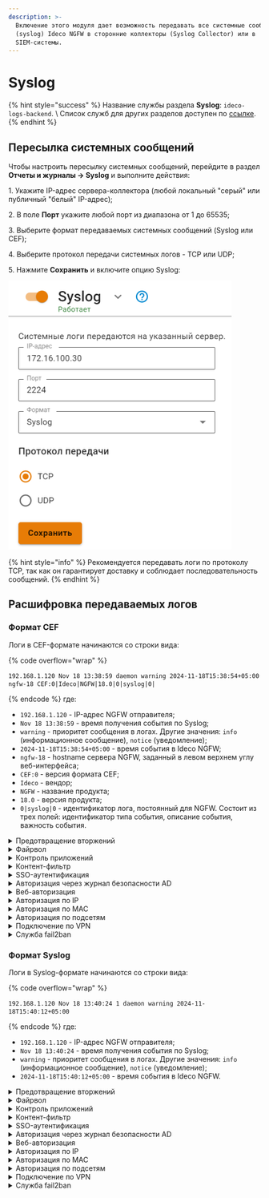 ```yaml
---
description: >-
  Включение этого модуля дает возможность передавать все системные сообщения
  (syslog) Ideco NGFW в сторонние коллекторы (Syslog Collector) или в
  SIEM-системы.
---
```


# Syslog

{% hint style="success" %}
Название службы раздела **Syslog**: `ideco-logs-backend`. \ 
Список служб для других разделов доступен по [ссылке](/settings/server-management/terminal/README.md).
{% endhint %}

## Пересылка системных сообщений

Чтобы настроить пересылку системных сообщений, перейдите в раздел **Отчеты и журналы -> Syslog** и выполните действия:

1\. Укажите IP-адрес сервера-коллектора (любой локальный "серый" или публичный "белый" IP-адрес);

2\. В поле **Порт** укажите любой порт из диапазона от 1 до 65535;

3\. Выберите формат передаваемых системных сообщений (Syslog или CEF);

4\. Выберите протокол передачи системных логов - TCP или UDP;

5\. Нажмите **Сохранить** и включите опцию Syslog:

![](/.gitbook/assets/remote-syslog.png)

{% hint style="info" %}
Рекомендуется передавать логи по протоколу TCP, так как он гарантирует доставку и соблюдает последовательность сообщений.
{% endhint %}

## Расшифровка передаваемых логов

### Формат CEF

Логи в CEF-формате начинаются со строки вида:

{% code overflow="wrap" %}
``` 
192.168.1.120 Nov 18 13:38:59 daemon warning 2024-11-18T15:38:54+05:00 ngfw-18 CEF:0|Ideco|NGFW|18.0|0|syslog|0|
```
{% endcode %}
где:

* `192.168.1.120` - IP-адрес NGFW отправителя;
* `Nov 18 13:38:59` - время получения события по Syslog;
* `warning` - приоритет сообщения в логах. Другие значения: `info` (информационное сообщение), `notice` (уведомление);
* `2024-11-18T15:38:54+05:00` - время события в Ideco NGFW;
* `ngfw-18` - hostname сервера NGFW, заданный в левом верхнем углу веб-интерфейса;
* `CEF:0` - версия формата CEF;
* `Ideco` - вендор;
* `NGFW` - название продукта;
* `18.0` - версия продукта;
* `0|syslog|0` - идентификатор лога, постоянный для NGFW. Состоит из трех полей: идентификатор типа события, описание события, важность события.

<details>

<summary>Предотвращение вторжений</summary>

{% code overflow="wrap" %}
```
192.168.1.120 Nov 18 13:38:59 daemon warning 2024-11-18T15:38:54+05:00 ngfw-18 CEF:0|Ideco|NGFW|18.0|0|syslog|0|deviceReceiptTime=1731926334 Severity=Warning DeviceProcessName=web-proxy DeviceCustomString1=1881087344384816 DeviceInboundInterface= DeviceProcessName=ideco-ips DeviceCustomString5=alert SourceAddress=192.168.101.25 DeviceCustomString1=local DeviceCustomString1Label=Src IP Type SourcePort=55644 SourceCountry= DeviceCustomString2= DeviceCustomString2Label=Src Country Code DeviceCustomString3=34fbd7c6-716b-4858-bb68-313729b1cad4 DeviceCustomString3Label=Src session UUID SourceUserID=9 SourceUserName=user DestinationAddress=212.70.163.70 DeviceCustomString4=external DeviceCustomString4Label=Dst IP Type DestinationPort=443 DestinationCountry=Латвия DeviceCustomString5=LV DeviceCustomString5Label=Dst Country Code DeviceCustomString6= DeviceCustomString6Label=Dst session UUID DestinationUserID=-1 DestinationUserName= TransportProtocol=TCP DeviceEventClassID=1005404 Message=GeoIP Latvia DeviceEventCategory=GeoIP Страны Восточной Европы Severity=2 DeviceCustomString8=1 DeviceCustomString8Label=Alert GID DeviceCustomString9=blocked DeviceCustomString9Label=Alert action DestinationHostName= RequestUrl= RequestClientApplication= FlexNumber1=1 FlexNumber1Label=Flow packets to server FlexNumber2=0 FlexNumber2Label=Flow packets to client BytesIn=60 BytesOut=0 StartTime=2024-11-18 10:38:54.110294 EndTime=2024-11-18 10:38:54.110969 FlexNumber3=0 FlexNumber3Label=flow DeviceCustomString11= DeviceCustomString11Label=flow.state DeviceCustomString12= DeviceCustomString12Label=flow.reason FlexNumber4=0 FlexNumber4Label=flow.alerted DeviceCustomString14= DeviceCustomString14Label=tcp.tcp_flags DeviceCustomString15= DeviceCustomString15Label=tcp.tcp_flags_ts DeviceCustomString16= DeviceCustomString16Label=tcp.tcp_flags_tc FlexNumber5=0 FlexNumber5Label=tcp.cwr FlexNumber6=0 FlexNumber6Label=tcp.ecn FlexNumber7=0 FlexNumber7Label=tcp.urg FlexNumber8=0 FlexNumber8Label=tcp.ack FlexNumber9=0 FlexNumber9Label=tcp.psh FlexNumber10=0 FlexNumber10Label=tcp.rst FlexNumber11=0 FlexNumber11Label=tcp.syn FlexNumber12=0 FlexNumber12Label=tcp.fin DeviceCustomString17= DeviceCustomString17Label=tcp.state
```
{% endcode %}
где:

* `deviceReceiptTime` - время события в системе NGFW, может не совпадать с временем получения события по Syslog;
* `Severity` - важность события (Emergency, Alert, Critical, Error, Warning, Notice, Informational, Debug);
* `DeviceProcessName` - название службы NGFW;
* `DeviceCustomString1=1881087344384816` - внутренний идентификатор системы предотвращения вторжений flow (сессии);
* `DeviceInboundInterface` - идентификатор входящего интерфейса;
* `DeviceProcessName=ideco-ips` - имя экземпляра системы предотвращения вторжений;
* `DeviceCustomString5=alert` - тип события;
* `SourceAddress=192.168.101.25` - IP-адрес источника;
* `DeviceCustomString1=local DeviceCustomString1Label=Src IP Type` - тип IP-адреса источника (`local` - локальный, `external` - внешний);
* `SourcePort=55644` - порт источника;
* `SourceCountry` - название местоположения источника;
* `DeviceCustomString2= DeviceCustomString2Label=Src Country Code` - ISO-код страны источника;
* `DeviceCustomString3=34fbd7c6-716b-4858-bb68-313729b1cad4 DeviceCustomString3Label=Src session UUID` - внутренний идентификатор сессии Ideco NGFW источника; 
* `SourceUserID=9` - идентификатор пользователя источника;
* `SourceUserName=user` - имя пользователя источника;
* `DestinationAddress=212.70.163.70` - IP-адрес назначения;
* `DeviceCustomString4=external DeviceCustomString4Label=Dst IP Type` - тип IP-адреса назначения (`local` - локальный, `external` - внешний);
* `DestinationPort=443` - порт назначения;
* `DestinationCountry=Латвия` - название местоположения назначения; 
* `DeviceCustomString5=LV DeviceCustomString5Label=Dst Country Code` - ISO-код страны назначения;
* `DeviceCustomString6= DeviceCustomString6Label=Dst session UUID` - внутренний идентификатор сессии Ideco NGFW назначения;
* `DestinationUserID=-1` - идентификатор пользователя назначения;
* `DestinationUserName` - имя пользователя назначения;
* `TransportProtocol=TCP` - протокол;
* `DeviceEventClassID=1005404` - ID правила системы предотвращения вторжений;
* `Message=GeoIP Latvia` - сообщение из сработавшего правила;
* `DeviceEventCategory=GeoIP Страны Восточной Европы` - описание колонки в веб-интерфейсе События безопасности;\
  Соответствие *alert.category:* -> *alert.signature* описаны в [файле](https://static.ideco.ru/static/alert.category%20-%20alert.signature.pdf);
* `Severity=2` - уровень угрозы, может принимать значения 1, 2, 3 и 256, где 1 - самый высокий уровень угрозы;
* `DeviceCustomString8=1 DeviceCustomString8Label=Alert GID` - GID угрозы;
* `DeviceCustomString9=blocked DeviceCustomString9Label=Alert action` - действие по отношению к угрозе (блокировать).

Служебные поля результата анализа HTTP-трафика. Заполняются, если в процессе анализа трафика был определен HTTP-протокол:

* `DestinationHostName` - идентификатор хоста;
* `RequestUrl` - URL, на который велось обращение;
* `RequestClientApplication=` - информация, идентифицирующая HTTP-клиента.

Служебные поля flow (сессии):

* `FlexNumber1=1 FlexNumber1Label=Flow packets to server` - количество пакетов, переданное от клиента к серверу;
* `FlexNumber2=0 FlexNumber2Label=Flow packets to client` - количество пакетов, переданное от сервера к клиенту;
* `BytesIn=60` - количество байт, переданное от клиента к серверу;
* `BytesOut=0` - количество байт, переданное от сервера к клиенту;
* `StartTime=2024-11-18 10:38:54.110294` - начало;
* `EndTime=2024-11-18 10:38:54.110969` - окончание;
* `FlexNumber3=0 FlexNumber3Label=flow` - возраст;
* `DeviceCustomString11= DeviceCustomString11Label=flow.state` - текущее состояние;
* `DeviceCustomString12= DeviceCustomString12Label=flow.reason` - запущен ли IPsec в режиме отладки;
* `FlexNumber4=0 FlexNumber4Label=flow.alerted` - сгенерировался ли поток alert.

Состояние флага [TCP flow (сессии)](https://ru.wikipedia.org/wiki/Transmission_Control_Protocol#%D0%A4%D0%BB%D0%B0%D0%B3%D0%B8_(%D1%83%D0%BF%D1%80%D0%B0%D0%B2%D0%BB%D1%8F%D1%8E%D1%89%D0%B8%D0%B5_%D0%B1%D0%B8%D1%82%D1%8B)):

* `DeviceCustomString14= DeviceCustomString14Label=tcp.tcp_flags` - значение поля flags в заголовке TCP;
* `DeviceCustomString15= DeviceCustomString15Label=tcp.tcp_flags_ts` -  [timestamp флаги](https://www.atraining.ru/windows-network-tuning/#:~:text=TCP%20Timestamps%20–%20базовая%20низкоуровневая,не%20может%20высчитать%20данные%20значения);
* `DeviceCustomString16= DeviceCustomString16Label=tcp.tcp_flags_tc` - [флаг Truncated response](https://www.rfc-editor.org/rfc/rfc5966);
* `FlexNumber5=0 FlexNumber5Label=tcp.cwr` - флаг TCP-пакета, информирующий отправителя, что получен пакет с установленным флагом ECE (Подробнее в [RFC-3186](https://datatracker.ietf.org/doc/html/rfc3168));
* `FlexNumber6=0 FlexNumber6Label=tcp.ecn` - флаг TCP-пакета, информирующий получателя, что узел способен на явное уведомление о перегрузке сети;
* `FlexNumber7=0 FlexNumber7Label=tcp.urg` - флаг TCP-пакета, указывающий важность пакета;
* `FlexNumber8=0 FlexNumber8Label=tcp.ack` - флаг TCP-пакета, указывающий, что пакет получен;
* `FlexNumber9=0 FlexNumber9Label=tcp.psh` - флаг TCP-пакета, информирующий получателя, что все данные переданы и можно передать их приложению;
* `FlexNumber10=0 FlexNumber10Label=tcp.rst` - флаг TCP-пакета, указывающий, что соединение завершено в аварийном режиме;
* `FlexNumber11=0 FlexNumber11Label=tcp.syn` - флаг TCP-пакета, отвечающий за установку соединения;
* `FlexNumber12=0 FlexNumber12Label=tcp.fin` - флаг TCP-пакета, указывающий на завершение соединения в штатном порядке;
* `DeviceCustomString17= DeviceCustomString17Label=tcp.state` - [состояния сеанса TCP](https://ru.wikipedia.org/wiki/Transmission_Control_Protocol#Состояния_сеанса_TCP).

</details>

<details>

<summary>Файрвол</summary>

Логирование включается в разделе **Правила трафика -> Файрвол -> Логирование**.

{% code overflow="wrap" %}
```
192.168.1.120 Nov 18 14:25:06 daemon info 2024-11-18T16:25:00+05:00 ngfw-18 CEF:0|Ideco|NGFW|18.0|0|syslog|0|deviceReceiptTime=1731929100 Severity=Notice DeviceProcessName=ideco-conndrop msg=tcp 6 9 CLOSE src\=192.168.101.25 dst\=151.101.85.188 sport\=58770 dport\=443 src\=151.101.85.188 dst\=192.168.1.120 sport\=443 dport\=58770 [ASSURED] mark\=2 use\=1
```
{% endcode %}
где:

* `deviceReceiptTime` - время события в системе NGFW, может не совпадать с временем получения события по Syslog;
* `Severity` - важность события (Emergency, Alert', Critical, Error, Warning, Notice, Informational, Debug);
* `DeviceProcessName` - название службы NGFW;
* `tcp 6` - идентификатор протокола в строчном и в десятичном виде;
* `9` - продолжительность conntrack (модуль отслеживания соединения);
* `CLOSE` - состояние соединения;
* `src` - IP-адрес источника;
* `sport` - порт источника для UDP и TCP;
* `dst` - IP-адрес назначения;
* `dport` - порт назначения для UDP и TCP;
* `[ASSURED]` - уведомление, что соединение не будет сброшено при перегрузке conntrack;
* `mark`- маркировка conntrack.

</details>

<details>

<summary>Контроль приложений</summary>

{% code overflow="wrap" %}
```
192.168.1.150 Dec 02 18:40:20 daemon info 2024-12-02T20:40:13+05:00 ngfw-18 CEF:0|Ideco|NGFW|18.2|0|syslog|0|deviceReceiptTime=1733154013 Severity=Notice DeviceProcessName=ideco-app-stats msg=192.168.101.25:37030 -> 192.168.101.10:53 [eBay] \= DROP
```
{% endcode %}

* `deviceReceiptTime` - время события в системе NGFW, может не совпадать с временем получения события по Syslog;
* `Severity` - важность события (Emergency, Alert, Critical, Error, Warning, Notice, Informational, Debug);
* `DeviceProcessName` - название службы NGFW;
* `192.168.101.25:37030` - IP-адрес и порт источника;
* `192.168.101.10:53` - IP-адрес и порт назначения;
* `DROP` - результат анализа трафика;
* `[eBay]` - название приложения, к которому применен результат. [Список всех приложений](https://static.ideco.ru/static/app_control.pdf).

</details>

<details>

<summary>Контент-фильтр</summary>

Логирование включается в разделе **Сервисы -> Прокси -> Основное**. Просмотр логов доступен в веб-интерфейсе в разделе **Отчеты и журналы -> Системный журнал**. Название служб для фильтрации: `ideco-content-filter-backend` и `squid`.

Пример блокировки ресурса:

{% code overflow="wrap" %}
```
192.168.1.10 Nov 18 17:56:45 daemon info 2024-11-18T19:56:41+05:00 ngfw-18 CEF:0|Ideco|NGFW|18.0|0|syslog|0|deviceReceiptTime=1731941801 Severity=Notice DeviceProcessName=squid msg={10.128.0.5 - - [18/Nov/2024:19:56:41 +0500] "GET http://counter.yadro.ru/hit;argon? HTTP/1.1" 403 7594 "http://argon.pro/" "Mozilla/5.0 (Windows NT 10.0; Win64; x64) AppleWebKit/537.36 (KHTML, like Gecko) Chrome/131.0.0.0 Safari/537.36 Edg/131.0.0.0" TCP_MISS:ORIGINAL_DST "-","av_name": "-","av_object_infected": "-","av_object_size": "7250","av_virus_name": "-","x_infection_found": "-","x_virus_id": "-","x_av_verifed": "-","morph-action": "CheckedOK","morph-dict-id": "-"}
```
{% endcode %}

* `deviceReceiptTime` - время события в системе NGFW, может не совпадать с временем получения события по Syslog;
* `Severity` - важность события (Emergency, Alert, Critical, Error, Warning, Notice, Informational, Debug);
* `DeviceProcessName` - название службы NGFW;
* `10.128.0.5` - IP-адрес пользователя;
* `[18/Nov/2024:19:56:41 +0500]` - дата/время события блокировки;
* `GET` - метод;
* `http://counter.yadro.ru/hit;argon?` - URL заблокированного ресурса;
* `HTTP/1.1` - протокол;
* `403` - код состояния HTTP;
* `7594` - передано байт (в ответ, включая HTTP заголовок);
* `http://argon.pro/` - [HTTP referer](https://ru.wikipedia.org/wiki/HTTP_referer);
* `Mozilla/5.0 (Windows NT 10.0; Win64; x64) AppleWebKit/537.36 (KHTML, like Gecko) Chrome/131.0.0.0 Safari/537.36 Edg/131.0.0.0` - цифровой отпечаток браузера; 
* `TCP_MISS:ORIGINAL_DST` - техническое сообщение от [squid](http://wiki.squid-cache.org/SquidFaq/SquidLogs#Squid_result_codes);
* `"av_name": "-"` - название антивируса, если он включен, в примере антивирус отключен;
* `"av_object_infected": "-"` - результат проверки антивирусом, пустое поле - вирус не обнаружен;
* `"av_object_size": "7250"` - размер проверяемого объекта;
* `"av_virus_name": "-"` - название обнаруженного вируса;
* `"x_infection_found": "-"` - подтверждение, что запрос был обработан ICAP-оберткой для антивируса (Касперский);
* `"morph-action": "CheckedOK"` - результат проверки **Морфологическим анализом**;
* `"morph-dict-id": "-"` - название морфологического словаря, указывается в случае запрета **Морфологическим анализом**.

</details>

<details>

<summary>SSO-аутентификация</summary>

{% code overflow="wrap" %}
```
2024-07-18T17:11:40+05:00 Ideco-NGFW CEF:0|Ideco|NGFW|17.0|0|syslog|0|deviceReceiptTime=1721304700 Severity=Notice DeviceProcessName=ideco-web-authd msg=Subnet 192.168.205.254/32 is authorized as user 'Sanek'. Connection made from None, type 'web'.
```
{% endcode %}

* `deviceReceiptTime` - время события в системе NGFW, может не совпадать с временем получения события по Syslog;
* `Severity` - важность события (Emergency, Alert, Critical, Error, Warning, Notice, Informational, Debug);
* `DeviceProcessName` - название службы NGFW;
* `192.168.205.254/32` - IP-адрес пользователя;
* `Sanek` - логин пользователя;
* `type 'web'` - тип авторизации (веб).

</details>

<details>
<summary>Авторизация через журнал безопасности AD</summary>

{% code overflow="wrap" %}
```
2024-07-18T17:20:22+05:00 Ideco-NGFW CEF:0|Ideco|NGFW|17.0|0|syslog|0|deviceReceiptTime=1721305222 Severity=Notice DeviceProcessName=ideco-auth-backend msg=Subnet 192.168.205.254/32 is authorized as user 'Sanek'. Connection made from None, type 'log'.
```
{% endcode %}

* `deviceReceiptTime` - время события в системе NGFW, может не совпадать с временем получения события по Syslog;
* `Severity` - важность события (Emergency, Alert, Critical, Error, Warning, Notice, Informational, Debug);
* `DeviceProcessName` - название службы NGFW;
* `192.168.205.254/32` - IP-адрес пользователя;
* `Sanek` - логин пользователя;
* `type 'log'` - тип авторизации (через журнал безопасности AD).

</details>

<details>
<summary>Веб-авторизация</summary>

{% code overflow="wrap" %}
```
192.168.1.120 Nov 18 12:54:36 daemon info 2024-11-18T14:54:21+05:00 ngfw-18 CEF:0|Ideco|NGFW|18.0|0|syslog|0|deviceReceiptTime=1731923661 Severity=Notice DeviceProcessName=ideco-web-authd msg=Subnet 192.168.101.25/32 is authorized as user 'user'. Connection made from None, type 'web'.
```
{% endcode %}

* `deviceReceiptTime` - время события в системе NGFW, может не совпадать с временем получения события по Syslog;
* `Severity` - важность события (Emergency, Alert, Critical, Error, Warning, Notice, Informational, Debug);
* `DeviceProcessName` - название службы NGFW;
* `user` - логин пользователя;
* `192.168.101.25/32` - IP-адрес пользователя;
* `type 'web'` - тип авторизации (веб).

</details>

<details>
<summary>Авторизация по IP</summary>

{% code overflow="wrap" %}
```
192.168.1.10 Nov 18 16:51:54 daemon info 2024-11-18T18:51:43+05:00 ngfw-18 CEF:0|Ideco|NGFW|18.0|0|syslog|0|deviceReceiptTime=1731937903 Severity=Notice DeviceProcessName=ideco-auth-backend msg=Subnet 192.168.101.25/32 is authorized as user 'user'. Connection made from None, type 'ip'.
```
{% endcode %}

* `deviceReceiptTime` - время события в системе NGFW, может не совпадать с временем получения события по Syslog;
* `Severity` - важность события (Emergency, Alert, Critical, Error, Warning, Notice, Informational, Debug);
* `DeviceProcessName` - название службы NGFW;
* `192.168.101.25/32` - IP-адрес пользователя;
* `user` - логин пользователя;
* `type 'ip'` - тип авторизации (IP).

</details>

<details>
<summary>Авторизация по MAC</summary>

{% code overflow="wrap" %}
```
192.168.1.10 Nov 18 16:54:35 daemon info 2024-11-18T18:54:21+05:00 ngfw-18 CEF:0|Ideco|NGFW|18.0|0|syslog|0|deviceReceiptTime=1731938061 Severity=Notice DeviceProcessName=ideco-auth-backend msg=Subnet 192.168.101.25/32 is authorized as user 'user'. Connection made from None, type 'mac'.
```
{% endcode %}

* `deviceReceiptTime` - время события в системе NGFW, может не совпадать с временем получения события по Syslog;
* `Severity` - важность события (Emergency, Alert, Critical, Error, Warning, Notice, Informational, Debug);
* `DeviceProcessName` - название службы NGFW;
* `192.168.101.25/32` - IP-адрес пользователя;
* `user` - логин пользователя;
* `type 'mac'` - тип авторизации (MAC).

</details>

<details>
<summary>Авторизация по подсетям</summary>

{% code overflow="wrap" %}
```
192.168.1.10 Nov 18 17:08:03 daemon info 2024-11-18T19:07:54+05:00 ngfw-18 CEF:0|Ideco|NGFW|18.0|0|syslog|0|deviceReceiptTime=1731938874 Severity=Notice DeviceProcessName=ideco-auth-backend msg=Subnet 192.168.101.0/24 is authorized as user 'user'. Connection made from None, type 'net'.
```
{% endcode %}

* `deviceReceiptTime` - время события в системе NGFW, может не совпадать с временем получения события по Syslog;
* `Severity` - важность события (Emergency, Alert, Critical, Error, Warning, Notice, Informational, Debug);
* `DeviceProcessName` - название службы NGFW;
* `192.168.101.0/24` - подсеть, по которой происходит авторизация;
* `user` - логин пользователя;
* `type 'net'` - тип авторизации (подсеть).

</details>

<details>

<summary>Подключение по VPN</summary>

{% code overflow="wrap" %}
```
192.168.1.10 Nov 18 17:16:25 daemon info 2024-11-18T19:16:18+05:00 ngfw-18 CEF:0|Ideco|NGFW|18.0|0|syslog|0|deviceReceiptTime=1731939378 Severity=Notice DeviceProcessName=ideco-vpn-authd msg=Start vpn authorization ('user', '192.168.1.25', 'pptp').
192.168.1.10 Nov 18 17:16:25 daemon info 2024-11-18T19:16:18+05:00 ngfw-18 CEF:0|Ideco|NGFW|18.0|0|syslog|0|deviceReceiptTime=1731939378 Severity=Notice DeviceProcessName=ideco-vpn-authd msg=Subnet 10.128.0.6/32 is authorized as user 'user'. Connection made from '192.168.1.25', type 'pptp'.
```
{% endcode %}

* `deviceReceiptTime` - время события в системе NGFW, может не совпадать с временем получения события по Syslog;
* `Severity` - важность события (Emergency, Alert, Critical, Error, Warning, Notice, Informational, Debug);
* `DeviceProcessName` - название службы NGFW;
* `10.128.0.6/32` - сеть для VPN-подключений;
* `user` - логин пользователя;
* `192.168.1.25` - IP-адрес, откуда установлено подключение;
* `pptp` - протокол.

</details>

<details>

<summary>Служба fail2ban</summary>

{% code overflow="wrap" %}
```
192.168.1.10 Nov 18 17:27:07 daemon info 2024-11-18T19:26:57+05:00 ngfw-18 CEF:0|Ideco|NGFW|18.0|0|syslog|0|deviceReceiptTime=1731940017 Severity=Notice DeviceProcessName=fail2ban msg=INFO [utm-vpn-authd] Found 192.168.1.25 - 2024-11-18 19:26:57
192.168.1.10 Nov 18 17:27:07 daemon notice 2024-11-18T19:26:57+05:00 ngfw-18 CEF:0|Ideco|NGFW|18.0|0|syslog|0|deviceReceiptTime=1731940017 Severity=Warning DeviceProcessName=fail2ban msg=NOTICE [utm-vpn-authd] Ban 192.168.1.25
```
{% endcode %}

* `deviceReceiptTime` - время события в системе NGFW, может не совпадать с временем получения события по Syslog;
* `Severity` - важность события (Emergency, Alert, Critical, Error, Warning, Notice, Informational, Debug);
* `DeviceProcessName` - название службы NGFW;
* `INFO` или `NOTICE` - приоритет сообщения в логах в виде информационного сообщения или уведомления;
* `INFO [utm-web-interface] Found 192.168.1.25 - 2024-11-18 19:26:57` - факт обнаружения правил безопасности с указанием группы правил ([utm-web-interface]), IP-адреса и даты/времени. Список групп правил: 
  * `utm-dovecot` - авторизация на почтовом сервере через почтовые клиенты;
  * `utm-postfix-connrate` - превышение лимита подключения к почтовому серверу;
  * `utm-postscreen-prgrt` - отслеживание нежелательных подключений (PREGREET) к почтовому серверу;
  * `utm-reverse-proxy-conn` - защита от DoS (лимит подключений);
  * `utm-reverse-proxy-req` - защита от DoS (лимит запросов в секунду);
  * `utm-reverse-proxy` - Web Application Firewall (WAF);
  * `utm-roundcube` - авторизация в веб-интерфейсы почтового сервера;
  * `utm-smtp` - авторизация по smtp;
  * `utm-ssh` - авторизация по ssh;
  * `utm-two-factor-codes` - прохождение двухфакторной аутентификации;
  * `utm-vpn-authd` - авторизация по VPN;
  * `utm-vpn-pppoe-authd` - авторизация по VPN PPPoE;
  * `utm-web-interface` - авторизация в административном веб-интерфейсе;
  * `utm-user-cabinet` - авторизация в пользовательском веб-интерфейсе.
* `NOTICE [utm-vpn-authd] Ban 192.168.1.25` - факт блокировки или разблокировки IP-адреса, где:
  * `Ban` - факт блокировки;
  * `Unban` - факт разблокировки.

</details>

### Формат Syslog

Логи в Syslog-формате начинаются со строки вида:

{% code overflow="wrap" %}
``` 
192.168.1.120 Nov 18 13:40:24 1 daemon warning 2024-11-18T15:40:12+05:00
```
{% endcode %}
где:

* `192.168.1.120` - IP-адрес NGFW отправителя;
* `Nov 18 13:40:24` - время получения события по Syslog;
* `warning` - приоритет сообщения в логах. Другие значения: `info` (информационное сообщение), `notice` (уведомление);
* `2024-11-18T15:40:12+05:00` - время события в Ideco NGFW.

<details>
<summary>Предотвращение вторжений</summary>

{% code overflow="wrap" %}
```
192.168.1.120 Nov 18 13:40:24 1 daemon warning 2024-11-18T15:40:12+05:00 ngfw-18 suricata - - - flow_id:1344232018329395, in_iface:, sensor_name:ideco-ips, event_type:alert, src_ip:192.168.101.25, src_ip_type:local, src_port:40632, src_country:, src_country_code:, src_session_uuid:34fbd7c6-716b-4858-bb68-313729b1cad4, src_user_id:9, src_user_name:user, dest_ip:212.70.163.70, dest_ip_type:external, dest_port:443, dest_country:Латвия, dest_country_code:LV, dest_session_uuid:, dest_user_id:-1, dest_user_name:, proto:TCP, alert.signature_id:1005404, alert.signature:GeoIP Latvia, alert.category:GeoIP Страны Восточной Европы, alert.severity:2, alert.gid:1, alert.action:blocked, http.hostname:, http.url:, http.http_user_agent:, flow.pkts_toserver:1, flow.pkts_toclient:0, flow.bytes_toserver:60, flow.bytes_toclient:0, flow.start:2024-11-18 10:40:12.378514, flow.end:2024-11-18 10:40:12.379198, flow.age:0, flow.state:, flow.reason:, flow.alerted:0, tcp.tcp_flags:, tcp.tcp_flags_ts:, tcp.tcp_flags_tc:, tcp.cwr:0, tcp.ecn:0, tcp.urg:0, tcp.ack:0, tcp.psh:0, tcp.rst:0, tcp.syn:0, tcp.fin:0, tcp.state:
```
{% endcode %}

где:
* `ngfw-18` - hostname сервера NGFW, заданный в левом верхнем углу веб-интерфейса;
* `suricata` - название службы;
* `flow_id:1344232018329395` - внутренний идентификатор системы предотвращения вторжений flow (сессии);
* `in_iface` - идентификатор входящего интерфейса;
* `sensor_name:ideco-ips` - имя экземпляра системы предотвращения вторжений;
* `event_type:alert` - тип события;
* `src_ip:192.168.101.25` - IP-адрес источника;
* `src_port:40632` - порт источника;
* `src_country` - название местоположения источника;
* `src_country_code` - ISO-код страны источника;
* `src_session_uuid:34fbd7c6-716b-4858-bb68-313729b1cad4` - внутренний идентификатор сессии Ideco NGFW источника;
* `src_user_id:9` - идентификатор пользователя источника;
* `src_user_name:user`- имя пользователя источника;
* `dest_ip:212.70.163.70` - IP-адрес назначения;
* `dest_port:443` - порт назначения;
* `dest_country:Латвия` - название местоположения назначения;
* `dest_country_code:LV` - ISO-код страны назначения;
* `dest_session_uuid` - внутренний идентификатор сессии Ideco NGFW назначения;
* `dest_user_id:-1` - идентификатор пользователя назначения;
* `dest_user_name` - имя пользователя назначения;
* `proto:TCP` - протокол;
* `alert.signature_id:1005404` - идентификатор правила системы предотвращения вторжений;
* `alert.signature:GeoIP Latvia` - сообщение из сработавшего правила;
* `alert.category:GeoIP Страны Восточной Европы` - описание колонки в веб-интерфейсе События безопасности; \
  Соответствие *alert.category:* -> *alert.signature* описаны в [файле](https://static.ideco.ru/static/alert.category%20-%20alert.signature.pdf).
* `alert.severity:2` - уровень угрозы, может принимать значения 1, 2, 3 и 256, где 1 - самый высокий уровень угрозы;
* `alert.gid:1` - GID угрозы;
* `alert.action:blocked` - действие по отношению к угрозе (блокировать).

Служебные поля результата анализа HTTP-трафика. Заполняются, если в процессе анализа трафика был определен HTTP-протокол:
* `http.hostname` - идентификатор хоста;
* `http.url` - URL, на который велось обращение;
* `http.http_user_agent` - информация, идентифицирующая HTTP-клиента.
  
Служебные поля flow (сессии):

* `flow.pkts_toserver:1` - количество пакетов, переданное от клиента к серверу;
* `flow.pkts_toclient:0` - количество пакетов, переданное от сервера к клиенту;
* `flow.bytes_toserver:60` - количество байт, переданное от клиента к серверу;
* `flow.bytes_toclient:0` - количество байт, переданное от сервера к клиенту;
* `flow.start:2024-11-18 10:40:12.378514` - начало;
* `flow.end:2024-11-18 10:40:12.379198` - окончание;
* `flow.age:0` - возраст;
* `flow.state` - текущее состояние;
* `flow.reason` - запущена ли IPsec в режиме отладки;
* `flow.alerted:0` - сгенерировался ли поток alert.

Состояние флага [TCP flow(сессии)](https://ru.wikipedia.org/wiki/Transmission_Control_Protocol#%D0%A4%D0%BB%D0%B0%D0%B3%D0%B8_(%D1%83%D0%BF%D1%80%D0%B0%D0%B2%D0%BB%D1%8F%D1%8E%D1%89%D0%B8%D0%B5_%D0%B1%D0%B8%D1%82%D1%8B)):

* `tcp.tcp_flags` - значение поля flags в заголовке TCP;
* `tcp.tcp_flags_ts` -  [timestamp флаги](https://www.atraining.ru/windows-network-tuning/#:~:text=TCP%20Timestamps%20–%20базовая%20низкоуровневая,не%20может%20высчитать%20данные%20значения);
* `tcp.tcp_flags_tc` - [флаг Truncated response](https://www.rfc-editor.org/rfc/rfc5966);
* `tcp.cwr: 0` - флаг TCP-пакета, информирующий отправителя, что получен пакет с установленным флагом ECE (Подробнее в [RFC-3186](https://datatracker.ietf.org/doc/html/rfc3168));
* `tcp.ecn:0` - флаг TCP-пакета, информирующий получателя, что узел способен на явное уведомление  о перегрузке сети;
* `tcp.urg:0` - флаг TCP-пакета, указывающий важность пакета;
* `tcp.ack:0` - флаг TCP-пакета, указывающий, что пакет получен;
* `tcp.psh:0` - флаг TCP-пакета, информирующий получателя, что все данные переданы и можно передать их приложению;
* `tcp.rst:0` - флаг TCP-пакета, указывающий, что соединение завершено в аварийном режиме;
* `tcp.syn:0` - флаг TCP-пакета, отвечающий за установку соединения;
* `tcp.fin:0` - флаг TCP-пакета, указывающий на завершение соединения в штатном порядке;
* `tcp.state` - [состояния сеанса TCP](https://ru.wikipedia.org/wiki/Transmission_Control_Protocol#Состояния_сеанса_TCP).

</details>

<details>

<summary>Файрвол</summary>

Логирование включается в разделе **Правила трафика -> Файрвол -> Логирование**.

{% code overflow="wrap" %}
```
192.168.1.120	Nov 18 13:55:07	1 daemon info 2024-11-18T15:55:00+05:00 ngfw-18 ideco-conndrop - - - tcp 6 7 CLOSE src=192.168.101.25 dst=151.101.236.157 sport=34802 dport=443 src=151.101.236.157 dst=192.168.1.120 sport=443 dport=34802 [ASSURED] mark=2 use=1
```
{% endcode %}

* `ngfw-18` - hostname сервера NGFW, заданный в левом верхнем углу веб-интерфейса;
* `ideco-conndrop` - название службы;
* `tcp 6` - идентификатор протокола в строчном и в десятичном виде;
* `9` - продолжительность conntrack (модуль отслеживания соединения);
* `CLOSE` - состояние соединения;
* `src` - IP-адрес источника;
* `dst` - IP-адрес назначения;
* `sport` - порт источника для UDP и TCP;
* `dport` - порт назначения для UDP и TCP;
* `[ASSURED]` - уведомление, что соединение не будет сброшено при перегрузке conntrack;
* `mark`- маркировка conntrack.

</details>

<details>

<summary>Контроль приложений</summary>

{% code overflow="wrap" %}
```
192.168.1.150 Dec 02 18:38:54 1 daemon info 2024-12-02T20:38:38+05:00 ngfw-18 ideco-app-stats - - - 192.168.101.25:56854 -> 192.168.101.10:53 [eBay] = DROP
```
{% endcode %}

* `ngfw-18` - hostname сервера NGFW, заданный в левом верхнем углу веб-интерфейса;
* `ideco-app-stats` - название службы;
* `192.168.101.25:56854` - IP-адрес и порт источника;
* `192.168.101.10:53` - IP-адрес и порт назначения;
* `DROP` - результат анализа трафика;
* `[eBay]` - название приложения, к которому применен результат. [Список всех приложений](https://static.ideco.ru/static/app_control.pdf).

</details>

<details>

<summary>Контент-фильтр</summary>

Логирование включается в разделе **Сервисы -> Прокси -> Основное**. Просмотр логов доступен в веб-интерфейсе в разделе **Отчеты и журналы -> Системный журнал**. Название служб для фильтрации: `ideco-content-filter-backend` и `squid`.

Пример блокировки ресурса:

{% code overflow="wrap" %}
```
192.168.1.10 Nov 18 17:50:05 1 daemon info 2024-11-18T19:49:58+05:00 ngfw-18 squid - - - {10.128.0.6 - - [18/Nov/2024:19:49:58 +0500] "GET http://counter.yadro.ru/hit;argon? HTTP/1.1" 403 7594 "http://argon.pro/" "Mozilla/5.0 (Windows NT 10.0; Win64; x64) AppleWebKit/537.36 (KHTML, like Gecko) Chrome/131.0.0.0 Safari/537.36 Edg/131.0.0.0" TCP_MISS:ORIGINAL_DST "-","av_name": "-","av_object_infected": "-","av_object_size": "7250","av_virus_name": "-","x_infection_found": "-","x_virus_id": "-","x_av_verifed": "-","morph-action": "CheckedOK","morph-dict-id": "-"}
```
{% endcode %}

* `ngfw-18` - hostname сервера NGFW, заданный в левом верхнем углу веб-интерфейса;
* `squid` - название службы;
* `10.128.0.6` - IP-адрес пользователя;
* `[18/Nov/2024:19:49:58 +0500]` - дата/время события блокировки;
* `GET` - метод;
* `http://counter.yadro.ru/hit;argon?` - URL заблокированного ресурса;
* `HTTP/1.1` - протокол;
* `403` - код состояния HTTP;
* `7594` - передано байт (в ответ, включая HTTP заголовок);
* `http://argon.pro/` - [HTTP referer](https://ru.wikipedia.org/wiki/HTTP_referer);
* `Mozilla/5.0 (Windows NT 10.0; Win64; x64) AppleWebKit/537.36 (KHTML, like Gecko) Chrome/131.0.0.0 Safari/537.36 Edg/131.0.0.0` - цифровой отпечаток браузера; 
* `TCP_MISS:ORIGINAL_DST` - техническое сообщение от [squid](http://wiki.squid-cache.org/SquidFaq/SquidLogs#Squid_result_codes);
* `"av_name": "-"` - название антивируса, если он включен, в примере антивирус отключен;
* `"av_object_infected": "-"` - результат проверки антивирусом, пустое поле - вирус не обнаружен;
* `"av_object_size": "7250"` - размер проверяемого объекта;
* `"av_virus_name": "-"` - название обнаруженного вируса;
* `"x_infection_found": "-"` - подтверждение, что запрос был обработан ICAP-оберткой для антивируса (Касперский);
* `"morph-action": "CheckedOK"` - результат проверки **Морфологическим анализом**;
* `"morph-dict-id": "-"` - название морфологического словаря, указывается в случае запрета **Морфологическим анализом**.

</details>

<details>
<summary>SSO-аутентификация</summary>

{% code overflow="wrap" %}
```
2024-07-18T16:59:55+05:00 Ideco-NGFW ideco-web-authd - - - Subnet 192.168.205.254/32 is authorized as user 'Sanek'. Connection made from None, type 'web'.
```
{% endcode %}

* `Ideco-NGFW` - hostname сервера NGFW, заданный в левом верхнем углу веб-интерфейса;
* `ideco-web-authd` - название службы;
* `192.168.205.254/32` - IP-адрес пользователя;
* `Sanek` - логин пользователя;
* `type 'web'` - тип авторизации (веб).

</details>

<details>
<summary>Авторизация через журнал безопасности AD</summary>

{% code overflow="wrap" %}
```
2024-07-18T16:19:39+05:00 Ideco-NGFW ideco-auth-backend - - - Subnet 192.168.205.254/32 is authorized as user 'Sanek'. Connection made from None, type 'log'.
```
{% endcode %}

* `Ideco-NGFW` - hostname сервера NGFW, заданный в левом верхнем углу веб-интерфейса;
* `ideco-auth-backend` - название службы;
* `192.168.205.254/32` - IP-адрес пользователя;
* `Sanek` - логин пользователя;
* `type 'log'` - тип авторизации (через журнал безопасности AD).

</details>

<details>
<summary>Веб-авторизация</summary>

{% code overflow="wrap" %}
```
192.168.1.120 Nov 18 12:47:27 1 daemon info 2024-11-18T14:47:11+05:00 ngfw-18 ideco-web-authd - - - Subnet 192.168.101.25/32 is authorized as user 'user'. Connection made from None, type 'web'.
```
{% endcode %}

* `ngfw-18` - hostname сервера NGFW, заданный в левом верхнем углу веб-интерфейса;
* `ideco-web-authd` - название службы;
* `192.168.101.25/32` - IP-адрес пользователя;
* `user` - логин пользователя;
* `type 'web'` - тип авторизации (веб).

</details>

<details>
<summary>Авторизация по IP</summary>

{% code overflow="wrap" %}
```
192.168.1.10 Nov 18 16:42:56 1 daemon info 2024-11-18T18:42:45+05:00 ngfw-18 ideco-auth-backend - - - Subnet 192.168.101.25/32 is authorized as user 'user'. Connection made from None, type 'ip'.
```
{% endcode %}

* `ngfw-18` - hostname сервера NGFW, заданный в левом верхнем углу веб-интерфейса;
* `ideco-web-authd` - название службы;
* `192.168.101.25/32` - IP-адрес пользователя;
* `user` - логин пользователя;
* `type 'ip'` - тип авторизации (IP).

</details>

<details>
<summary>Авторизация по MAC</summary>

{% code overflow="wrap" %}
```
192.168.1.10 Nov 18 17:01:22 1 daemon info 2024-11-18T19:01:14+05:00 ngfw-18 ideco-auth-backend - - - Subnet 192.168.101.25/32 is authorized as user 'user'. Connection made from None, type 'mac'.
```
{% endcode %}

* `ngfw-18` - hostname сервера NGFW, заданный в левом верхнем углу веб-интерфейса;
* `ideco-auth-backend` - название службы;
* `192.168.101.25/32` - IP-адрес пользователя;
* `user` - логин пользователя;
* `type 'mac'` - тип авторизации (MAC).

</details>

<details>
<summary>Авторизация по подсетям</summary>

{% code overflow="wrap" %}
```
192.168.1.10 Nov 18 17:06:23 1 daemon info 2024-11-18T19:06:08+05:00 ngfw-18 ideco-auth-backend - - - Subnet 192.168.101.0/24 is authorized as user 'user'. Connection made from None, type 'net'.
```
{% endcode %}

* `ngfw-18` - hostname сервера NGFW, заданный в левом верхнем углу веб-интерфейса;
* `ideco-auth-backend` - название службы;
* `192.168.101.0/24` - подсеть пользователя;
* `user` - логин пользователя;
* `type 'net'` - тип авторизации (подсеть).

</details>

<details>

<summary>Подключение по VPN</summary>

{% code overflow="wrap" %}
```
192.168.1.10 Nov 18 17:18:04 1 daemon info 2024-11-18T19:17:56+05:00 ngfw-18 ideco-vpn-authd - - - Start vpn authorization ('user', '192.168.1.25', 'pptp').
192.168.1.10 Nov 18 17:18:04 1 daemon info 2024-11-18T19:17:56+05:00 ngfw-18 ideco-vpn-authd - - - Subnet 10.128.0.5/32 is authorized as user 'user'. Connection made from '192.168.1.25', type 'pptp'.
```
{% endcode %}

* `ngfw-18` - hostname сервера NGFW, заданный в левом верхнем углу веб-интерфейса;
* `ideco-vpn-authd` - название службы;
* `10.128.0.5/32` - сеть для VPN-подключений;
* `user` - логин пользователя; 
* `192.168.1.25` - IP-адрес, с которого установлено подключение;
* `pptp` - протокол.

</details>

<details>

<summary>Служба fail2ban</summary>

{% code overflow="wrap" %}
```
192.168.1.10 Nov 18 17:22:05 1 daemon info 2024-11-18T19:21:54+05:00 ngfw-18 fail2ban - - - INFO [utm-vpn-authd] Found 192.168.1.25 - 2024-11-18 19:21:54

```
{% endcode %}

* `ngfw-18` - hostname сервера NGFW, заданный в левом верхнем углу веб-интерфейса;
* `fail2ban` - название службы;
* `info` или `notice` - приоритет сообщения в логах в виде информационного сообщения или уведомления;
* `INFO [utm-vpn-authd] Found 192.168.1.25 - 2024-11-18 19:21:54` - факт обнаружения правил безопасности с указанием группы правил (`[utm-web-interface]`), IP-адреса и даты/времени. Список групп правил: 
  * `utm-dovecot` - авторизация на почтовом сервере через почтовые клиенты;
  * `utm-postfix-connrate` - превышение лимита подключения к почтовому серверу;
  * `utm-postscreen-prgrt` - отслеживание нежелательных подключений (PREGREET) к почтовому серверу;
  * `utm-reverse-proxy-conn` - защита от DoS (лимит подключений);
  * `utm-reverse-proxy-req` - защита от DoS (лимит запросов в секунду);
  * `utm-reverse-proxy` - Web Application Firewall (WAF);
  * `utm-roundcube` - авторизация в веб-интерфейсы почтового сервера;
  * `utm-smtp` - авторизация по smtp;
  * `utm-ssh` - авторизация по ssh;
  * `utm-two-factor-codes` - прохождение двухфакторной аутентификации;
  * `utm-vpn-authd` - авторизация по VPN;
  * `utm-vpn-pppoe-authd` - авторизация по VPN PPPoE;
  * `utm-web-interface` - авторизация в административном веб-интерфейсе;
  * `utm-user-cabinet` - авторизация в пользовательском веб-интерфейсе.

</details>